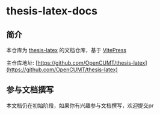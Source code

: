 # thesis-latex-docs

## 简介

本仓库为 [thesis-latex](https://github.com/OpenCUMT/thesis-latex) 的文档仓库，基于 [VitePress](https://vitepress.dev/zh/guide/what-is-vitepress)

主仓库地址: [https://github.com/OpenCUMT/thesis-latex](https://github.com/OpenCUMT/thesis-latex)


## 参与文档撰写

本文档仍在初始阶段，如果你有兴趣参与文档撰写，欢迎提交pr